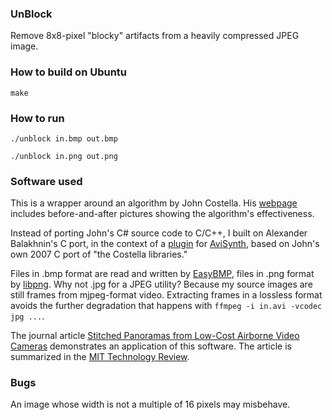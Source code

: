### UnBlock

Remove 8x8-pixel "blocky" artifacts from a heavily compressed JPEG image.

### How to build on Ubuntu

`make`

### How to run

`./unblock in.bmp out.bmp`

`./unblock in.png out.png`

### Software used

This is a wrapper around an algorithm by John Costella.
His [webpage](http://johncostella.com/unblock/)
includes before-and-after pictures showing the algorithm's effectiveness.

Instead of porting John's C# source code to C/C++,
I built on Alexander Balakhnin's C port,
in the context of a [plugin](http://avisynth.org.ru/unblock/unblock.html)
for [AviSynth](http://sourceforge.net/projects/avisynth2/),
based on John's own 2007 C port of "the Costella libraries."

Files in .bmp format are read and written by [EasyBMP](http://easybmp.sourceforge.net/),
files in .png format by [libpng](http://www.libpng.org/pub/png/libpng.html).
Why not .jpg for a JPEG utility?
Because my source images are still frames from mjpeg-format video.
Extracting frames in a lossless format avoids the further degradation that happens with
`ffmpeg -i in.avi -vcodec jpg ...`.

The journal article
[Stitched Panoramas from Low-Cost Airborne Video Cameras](http://uasjournal.org/volume-two/technical-paper/stitched-panoramas-low-cost-airborne-video-cameras)
demonstrates an application of this software.  The article is summarized in the
[MIT Technology Review](https://www.technologyreview.com/2013/12/04/175236/the-future-of-photography-cameras-with-wings-or-rotors/).

### Bugs

An image whose width is not a multiple of 16 pixels may misbehave.
